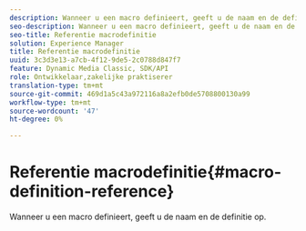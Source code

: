 ```yaml
---
description: Wanneer u een macro definieert, geeft u de naam en de definitie op.
seo-description: Wanneer u een macro definieert, geeft u de naam en de definitie op.
seo-title: Referentie macrodefinitie
solution: Experience Manager
title: Referentie macrodefinitie
uuid: 3c3d3e13-a7cb-4f12-9de5-2c0788d847f7
feature: Dynamic Media Classic, SDK/API
role: Ontwikkelaar,zakelijke praktiserer
translation-type: tm+mt
source-git-commit: 469d1a5c43a972116a8a2efb0de5708800130a99
workflow-type: tm+mt
source-wordcount: '47'
ht-degree: 0%

---
```



# Referentie macrodefinitie{#macro-definition-reference}

Wanneer u een macro definieert, geeft u de naam en de definitie op.

